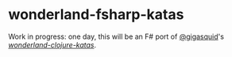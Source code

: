 # wonderland-fsharp-katas

Work in progress: one day, this will be an F# port of [@gigasquid](https://twitter.com/gigasquid)'s 
[*wonderland-clojure-katas*](https://github.com/gigasquid/wonderland-clojure-katas).
